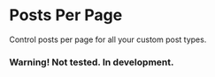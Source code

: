 # Posts Per Page
Control posts per page for all your custom post types.

### Warning! Not tested. In development.

